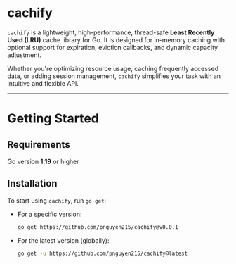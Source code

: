 <h1>cachify</h1>

`cachify` is a lightweight, high-performance, thread-safe **Least Recently Used (LRU)** cache library for Go. It is designed for in-memory caching with optional support for expiration, eviction callbacks, and dynamic capacity adjustment.

Whether you're optimizing resource usage, caching frequently accessed data, or adding session management, `cachify` simplifies your task with an intuitive and flexible API.

---

# Getting Started

## Requirements

Go version **1.19** or higher

## Installation

To start using `cachify`, run `go get`:

- For a specific version:

  ```bash
  go get https://github.com/pnguyen215/cachify@v0.0.1
  ```

- For the latest version (globally):
  ```bash
  go get -u https://github.com/pnguyen215/cachify@latest
  ```

